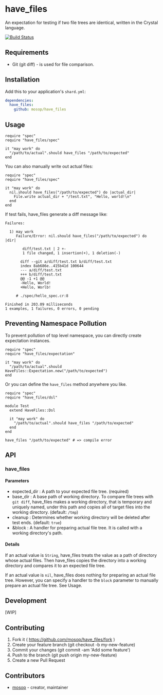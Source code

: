 # have_files

An expectation for testing if two file trees are identical, written in the Crystal language.

[![Build Status](https://travis-ci.org/mosop/have_files.svg?branch=master)](https://travis-ci.org/mosop/have_files)

## Requirements

* Git (git diff) - is used for file comparison.

## Installation

Add this to your application's `shard.yml`:

```yaml
dependencies:
  have_files:
    github: mosop/have_files
```

## Usage

```crystal
require "spec"
require "have_files/spec"

it "may work" do
  "/path/to/actual".should have_files "/path/to/expected"
end
```

You can also manually write out actual files:

```crystal
require "spec"
require "have_files/spec"

it "may work" do
  nil.should have_files("/path/to/expected") do |actual_dir|
    File.write actual_dir + "/test.txt", "Hello, world!\n"
  end
end
```

If test fails, have_files generate a diff message like:

```
Failures:

  1) may work
     Failure/Error: nil.should have_files("/path/to/expected") do |dir|

        diff/test.txt | 2 +-
        1 file changed, 1 insertion(+), 1 deletion(-)

       diff --git a/diff/test.txt b/diff/test.txt
       index 8ab686e..415b41d 100644
       --- a/diff/test.txt
       +++ b/diff/test.txt
       @@ -1 +1 @@
       -Hello, World!
       +Hello, Worlb!

     # ./spec/hello_spec.cr:8

Finished in 203.09 milliseconds
1 examples, 1 failures, 0 errors, 0 pending
```

## Preventing Namespace Pollution

To prevent pollution of top level namespace, you can directly create expectation instances.

```crystal
require "spec"
require "have_files/expectation"

it "may work" do
  "/path/to/actual".should HaveFiles::Expectation.new("/path/to/expected")
end
```

Or you can define the `have_files` method anywhere you like.

```crystal
require "spec"
require "have_files/dsl"

module Test
  extend HaveFiles::Dsl

  it "may work" do
    "/path/to/actual".should have_files "/path/to/expected"
  end
end

have_files "/path/to/expected" # => compile error
```

## API

### have_files

#### Parameters

* expected_dir : A path to your expected file tree. (required)
* base_dir : A base path of working directory. To compare file trees with `git diff`, have_files makes a working directory, that is temporary and uniquely named, under this path and copies all of target files into the working directory. (default: `/tmp`)
* cleanup : Determines whether working directory will be deleted after test ends. (default: `true`)
* &block : A handler for preparing actual file tree. It is called with a working directory's path.

#### Details

If an actual value is `String`, have_files treats the value as a path of directory whose actual files. Then have_files copies the directory into a working directory and compares it to an expected file tree.

If an actual value is `nil`, have_files does nothing for preparing an actual file tree. However, you can specify a handler to the `block` parameter to manually prepare an actual file tree. See Usage.

## Development

[WIP]

## Contributing

1. Fork it ( https://github.com/mosop/have_files/fork )
2. Create your feature branch (git checkout -b my-new-feature)
3. Commit your changes (git commit -am 'Add some feature')
4. Push to the branch (git push origin my-new-feature)
5. Create a new Pull Request

## Contributors

- [mosop](https://github.com/mosop) - creator, maintainer
